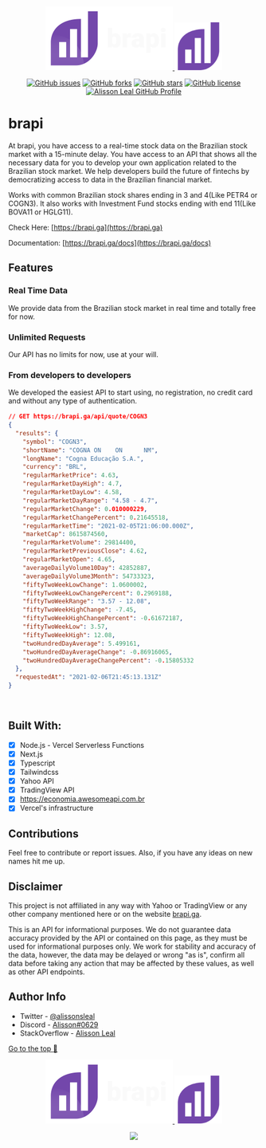 <p align="center">
  <a href="https://brapi.ga/#gh-dark-mode-only">
    <img src="./public/logotype.svg" width="256" />
  </a>
  <a href="https://brapi.ga/#gh-light-mode-only">
    <img src="./public/favicon.svg" width="96" />
  </a>
</p>

<p align="center">
    <a href="https://github.com/Alissonsleal/brapi/issues"><img alt="GitHub issues" src="https://img.shields.io/github/issues/Alissonsleal/brapi?color=blueviolet&style=flat-square"></a>
    <a href="https://github.com/Alissonsleal/brapi/network"><img alt="GitHub forks" src="https://img.shields.io/github/forks/Alissonsleal/brapi?color=blueviolet&style=flat-square"></a>
    <a href="https://github.com/Alissonsleal/brapi/stargazers"><img alt="GitHub stars" src="https://img.shields.io/github/stars/Alissonsleal/brapi?color=blueviolet&style=flat-square"></a>
    <a href="https://github.com/Alissonsleal/brapi/blob/master/LICENSE"><img alt="GitHub license" src="https://img.shields.io/github/license/Alissonsleal/brapi?color=blueviolet&style=flat-square"></a>
    <a href="https://github.com/Alissonsleal/"><img alt="Alisson Leal GitHub Profile" src="https://img.shields.io/badge/made%20by-Alisson%20Leal-blueviolet?style=flat-square&logo=appveyor"></a>
</p>

# brapi

At brapi, you have access to a real-time stock data on the Brazilian stock market with a 15-minute delay. You have access to an API that shows all the necessary data for you to develop your own application related to the Brazilian stock market. We help developers build the future of fintechs by democratizing access to data in the Brazilian financial market.

Works with common Brazilian stock shares ending in 3 and 4(Like PETR4 or COGN3). It also works with Investment Fund stocks ending with end 11(Like BOVA11 or HGLG11).

Check Here: [https://brapi.ga](https://brapi.ga)

Documentation: [https://brapi.ga/docs](https://brapi.ga/docs)

## Features

### Real Time Data

We provide data from the Brazilian stock market in real time and totally free for now.

### Unlimited Requests

Our API has no limits for now, use at your will.

### From developers to developers

We developed the easiest API to start using, no registration, no credit card and without any type of authentication.

```json
// GET https://brapi.ga/api/quote/COGN3
{
  "results": {
    "symbol": "COGN3",
    "shortName": "COGNA ON    ON      NM",
    "longName": "Cogna Educação S.A.",
    "currency": "BRL",
    "regularMarketPrice": 4.63,
    "regularMarketDayHigh": 4.7,
    "regularMarketDayLow": 4.58,
    "regularMarketDayRange": "4.58 - 4.7",
    "regularMarketChange": 0.010000229,
    "regularMarketChangePercent": 0.21645518,
    "regularMarketTime": "2021-02-05T21:06:00.000Z",
    "marketCap": 8615874560,
    "regularMarketVolume": 29814400,
    "regularMarketPreviousClose": 4.62,
    "regularMarketOpen": 4.65,
    "averageDailyVolume10Day": 42852887,
    "averageDailyVolume3Month": 54733323,
    "fiftyTwoWeekLowChange": 1.0600002,
    "fiftyTwoWeekLowChangePercent": 0.2969188,
    "fiftyTwoWeekRange": "3.57 - 12.08",
    "fiftyTwoWeekHighChange": -7.45,
    "fiftyTwoWeekHighChangePercent": -0.61672187,
    "fiftyTwoWeekLow": 3.57,
    "fiftyTwoWeekHigh": 12.08,
    "twoHundredDayAverage": 5.499161,
    "twoHundredDayAverageChange": -0.86916065,
    "twoHundredDayAverageChangePercent": -0.15805332
  },
  "requestedAt": "2021-02-06T21:45:13.131Z"
}
```

<br />

## Built With:

- [x] Node.js - Vercel Serverless Functions
- [x] Next.js
- [x] Typescript
- [x] Tailwindcss
- [x] Yahoo API
- [x] TradingView API
- [x] https://economia.awesomeapi.com.br
- [x] Vercel's infrastructure

## Contributions

Feel free to contribute or report issues. Also, if you have any ideas on new names hit me up.

## Disclaimer

This project is not affiliated in any way with Yahoo or TradingView or any other company mentioned here or on the website [brapi.ga](brapi.ga).

This is an API for informational purposes. We do not guarantee data accuracy
provided by the API or contained on this page, as they must
be used for informational purposes only. We work for
stability and accuracy of the data, however, the data may be
delayed or wrong "as is", confirm
all data before taking any action that may be
affected by these values, as well as other API endpoints.

## Author Info

- Twitter - [@alissonsleal](https://twitter.com/alissonsleal)
- Discord - [Alisson#0629](https://discord.com/)
- StackOverflow - [Alisson Leal](https://stackoverflow.com/users/14122260/alisson-leal)

[Go to the top 🚀](#brapi)

<p align="center">
  <a href="https://brapi.ga/#gh-dark-mode-only">
    <img src="./public/logotype.svg" width="256" />
  </a>
  <a href="https://brapi.ga/#gh-light-mode-only">
    <img src="./public/favicon.svg" width="96" />
  </a>
</p>

<p align="center">
  <a
  href="https://vercel.com/?utm_source=alisson-oss&utm_campaign=oss"
  rel="noreferrer noopener"
  target="\_blank">
  <img src="https://www.datocms-assets.com/31049/1618983297-powered-by-vercel.svg" />
  </a>
</p>
